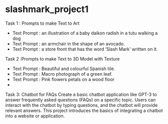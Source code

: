 # slashmark_project1
Task 1 : Prompts to make Text to Art 
- Text Prompt : an illustration of a baby daikon radish in a tutu walking a dog
- Text Prompt : an armchair in the shape of an avocado.
- Text Prompt : a store front that has the word ‘Slash Mark’ written on it.

Task 2 :Prompts to make Text to 3D Model with Texture 
- Text Prompt : Beautiful and colourful Spanish tile.
- Text Prompt : Macro photograph of a green leaf.
- Text Prompt : Pink flowers petals on a wood floor
- 
Task 3: Chatbot for FAQs
Create a basic chatbot application like GPT-3 to answer frequently asked questions (FAQs) on a specific topic. Users can interact with the chatbot by typing questions, and the chatbot will provide relevant answers. This project introduces the basics of integrating a chatbot into a website or application.
